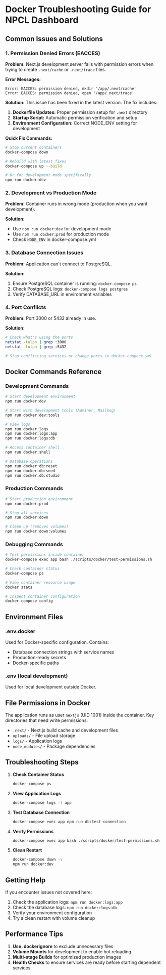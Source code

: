 # Docker Troubleshooting Guide for NPCL Dashboard

## Common Issues and Solutions

### 1. Permission Denied Errors (EACCES)

**Problem:** Next.js development server fails with permission errors when trying to create `.next/cache` or `.next/trace` files.

**Error Messages:**
```
Error: EACCES: permission denied, mkdir '/app/.next/cache'
Error: EACCES: permission denied, open '/app/.next/trace'
```

**Solution:**
This issue has been fixed in the latest version. The fix includes:

1. **Dockerfile Updates:** Proper permission setup for `.next` directory
2. **Startup Script:** Automatic permission verification and setup
3. **Environment Configuration:** Correct NODE_ENV setting for development

**Quick Fix Commands:**
```bash
# Stop current containers
docker-compose down

# Rebuild with latest fixes
docker-compose up --build

# Or for development mode specifically
npm run docker:dev
```

### 2. Development vs Production Mode

**Problem:** Container runs in wrong mode (production when you want development).

**Solution:**
- Use `npm run docker:dev` for development mode
- Use `npm run docker:prod` for production mode
- Check `NODE_ENV` in docker-compose.yml

### 3. Database Connection Issues

**Problem:** Application can't connect to PostgreSQL.

**Solution:**
1. Ensure PostgreSQL container is running: `docker-compose ps`
2. Check PostgreSQL logs: `docker-compose logs postgres`
3. Verify DATABASE_URL in environment variables

### 4. Port Conflicts

**Problem:** Port 3000 or 5432 already in use.

**Solution:**
```bash
# Check what's using the ports
netstat -tulpn | grep :3000
netstat -tulpn | grep :5432

# Stop conflicting services or change ports in docker-compose.yml
```

## Docker Commands Reference

### Development Commands
```bash
# Start development environment
npm run docker:dev

# Start with development tools (Adminer, Mailhog)
npm run docker:dev:tools

# View logs
npm run docker:logs
npm run docker:logs:app
npm run docker:logs:db

# Access container shell
npm run docker:shell

# Database operations
npm run docker:db:reset
npm run docker:db:seed
npm run docker:db:studio
```

### Production Commands
```bash
# Start production environment
npm run docker:prod

# Stop all services
npm run docker:down

# Clean up (removes volumes)
npm run docker:down:volumes
```

### Debugging Commands
```bash
# Test permissions inside container
docker-compose exec app bash ./scripts/docker/test-permissions.sh

# Check container status
docker-compose ps

# View container resource usage
docker stats

# Inspect container configuration
docker-compose config
```

## Environment Files

### .env.docker
Used for Docker-specific configuration. Contains:
- Database connection strings with service names
- Production-ready secrets
- Docker-specific paths

### .env (local development)
Used for local development outside Docker.

## File Permissions in Docker

The application runs as user `nextjs` (UID 1001) inside the container. Key directories that need write permissions:

- `.next/` - Next.js build cache and development files
- `uploads/` - File upload storage
- `logs/` - Application logs
- `node_modules/` - Package dependencies

## Troubleshooting Steps

1. **Check Container Status**
   ```bash
   docker-compose ps
   ```

2. **View Application Logs**
   ```bash
   docker-compose logs -f app
   ```

3. **Test Database Connection**
   ```bash
   docker-compose exec app npm run db:test-connection
   ```

4. **Verify Permissions**
   ```bash
   docker-compose exec app bash ./scripts/docker/test-permissions.sh
   ```

5. **Clean Restart**
   ```bash
   docker-compose down -v
   npm run docker:dev
   ```

## Getting Help

If you encounter issues not covered here:

1. Check the application logs: `npm run docker:logs:app`
2. Check the database logs: `npm run docker:logs:db`
3. Verify your environment configuration
4. Try a clean restart with volume cleanup

## Performance Tips

1. **Use .dockerignore** to exclude unnecessary files
2. **Volume Mounts** for development to enable hot reloading
3. **Multi-stage Builds** for optimized production images
4. **Health Checks** to ensure services are ready before starting dependent services